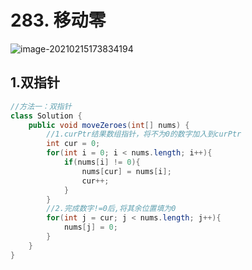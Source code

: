# 283. 移动零

![image-20210215173834194](https://raw.githubusercontent.com/TWDH/Leetcode-From-Zero/pictures/img/image-20210215173834194.png)

## 1.双指针

```java
//方法一：双指针
class Solution {
    public void moveZeroes(int[] nums) {
        //1.curPtr结果数组指针，将不为0的数字加入到curPtr
        int cur = 0;
        for(int i = 0; i < nums.length; i++){
            if(nums[i] != 0){
                nums[cur] = nums[i];
                cur++;
            }
        }
        //2.完成数字!=0后,将其余位置填为0
        for(int j = cur; j < nums.length; j++){
            nums[j] = 0;
        }
    }
}
```

